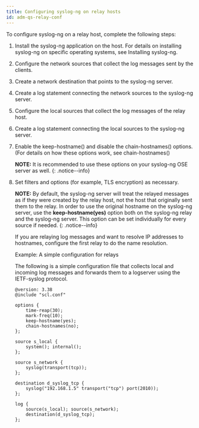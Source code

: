 ```yaml
---
title: Configuring syslog-ng on relay hosts
id: adm-qs-relay-conf
---
```


To configure syslog-ng on a relay host, complete the following steps:

1. Install the syslog-ng application on the host. For details on
    installing syslog-ng on specific operating systems, see
    Installing syslog-ng.
2. Configure the network sources that collect the log messages sent by
    the clients.

3. Create a network destination that points to the syslog-ng server.

4. Create a log statement connecting the network sources to the
    syslog-ng server.

5. Configure the local sources that collect the log messages of the
    relay host.

6. Create a log statement connecting the local sources to the syslog-ng
    server.

7. Enable the keep-hostname() and disable the chain-hostnames()
    options. (For details on how these options work, see
    chain-hostnames()

    **NOTE:** It is recommended to use these options on your syslog-ng OSE
    server as well.
    {: .notice--info}

8. Set filters and options (for example, TLS encryption) as necessary.

    **NOTE:** By default, the syslog-ng server will treat the relayed
    messages as if they were created by the relay host, not the host
    that originally sent them to the relay. In order to use the original
    hostname on the syslog-ng server, use the **keep-hostname(yes)**
    option both on the syslog-ng relay and the syslog-ng server. This
    option can be set individually for every source if needed.
    {: .notice--info}

    If you are relaying log messages and want to resolve IP addresses to
    hostnames, configure the first relay to do the name resolution.

    Example: A simple configuration for relays

    The following is a simple configuration file that collects local and
    incoming log messages and forwards them to a logserver using the
    IETF-syslog protocol.

    ```config
    @version: 3.38
    @include "scl.conf"

    options {
        time-reap(30);
        mark-freq(10);
        keep-hostname(yes);
        chain-hostnames(no);
    };

    source s_local {
        system(); internal();
    };

    source s_network {
        syslog(transport(tcp));
    };

    destination d_syslog_tcp {
        syslog("192.168.1.5" transport("tcp") port(2010));
    };

    log {
        source(s_local); source(s_network);
        destination(d_syslog_tcp);
    };
    ```
